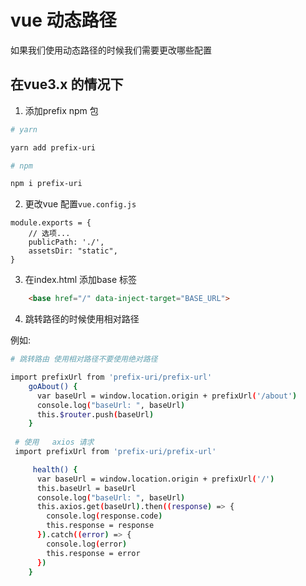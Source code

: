 # vue 动态路径

如果我们使用动态路径的时候我们需要更改哪些配置

## 在vue3.x 的情况下


1. 添加prefix npm 包

```bash
# yarn 

yarn add prefix-uri

# npm 

npm i prefix-uri
```

2. 更改vue 配置`vue.config.js`

```editorconfig
module.exports = {
    // 选项...
    publicPath: './',
    assetsDir: "static",
}
```
3. 在index.html 添加base 标签

```html
    <base href="/" data-inject-target="BASE_URL">
```


4. 跳转路径的时候使用相对路径

例如:

```bash
# 跳转路由 使用相对路径不要使用绝对路径

import prefixUrl from 'prefix-uri/prefix-url'
    goAbout() {
      var baseUrl = window.location.origin + prefixUrl('/about')
      console.log("baseUrl: ", baseUrl)
      this.$router.push(baseUrl)
    }
    
 # 使用   axios 请求
 import prefixUrl from 'prefix-uri/prefix-url'

     health() {
      var baseUrl = window.location.origin + prefixUrl('/')
      this.baseUrl = baseUrl
      console.log("baseUrl: ", baseUrl)
      this.axios.get(baseUrl).then((response) => {
        console.log(response.code)
        this.response = response
      }).catch((error) => {
        console.log(error)
        this.response = error
      })
    }
```